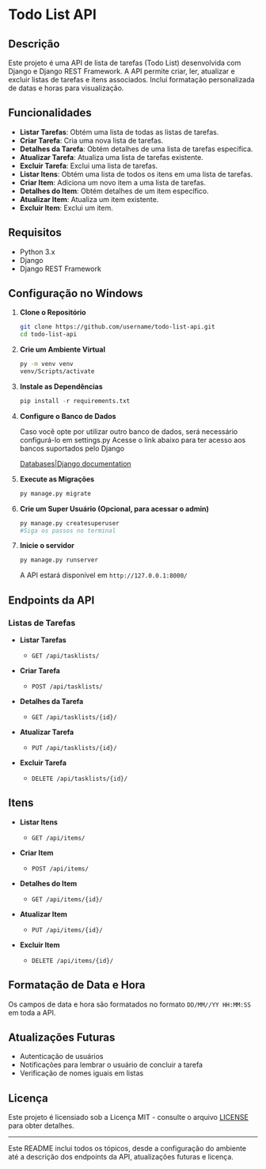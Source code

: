 # Todo List API

## Descrição

Este projeto é uma API de lista de tarefas (Todo List) desenvolvida com Django e Django REST Framework. A API permite criar, ler, atualizar e excluir listas de tarefas e itens associados. Inclui formatação personalizada de datas e horas para visualização.

## Funcionalidades

- **Listar Tarefas**: Obtém uma lista de todas as listas de tarefas.
- **Criar Tarefa**: Cria uma nova lista de tarefas.
- **Detalhes da Tarefa**: Obtém detalhes de uma lista de tarefas específica.
- **Atualizar Tarefa**: Atualiza uma lista de tarefas existente.
- **Excluir Tarefa**: Exclui uma lista de tarefas.
- **Listar Itens**: Obtém uma lista de todos os itens em uma lista de tarefas.
- **Criar Item**: Adiciona um novo item a uma lista de tarefas.
- **Detalhes do Item**: Obtém detalhes de um item específico.
- **Atualizar Item**: Atualiza um item existente.
- **Excluir Item**: Exclui um item.

## Requisitos

- Python 3.x
- Django
- Django REST Framework

## Configuração no Windows

1. **Clone o Repositório**

   ```bash
   git clone https://github.com/username/todo-list-api.git
   cd todo-list-api
   ```

2. **Crie um Ambiente Virtual**
    ```bash
    py -m venv venv
    venv/Scripts/activate
    ```

3. **Instale as Dependências**
    ```python
    pip install -r requirements.txt
    ```

4. **Configure o Banco de Dados**

    Caso você opte por utilizar outro banco de dados, será necessário configurá-lo em settings.py
    Acesse o link abaixo para ter acesso aos bancos suportados pelo Django

    [Databases|Django documentation](https://docs.djangoproject.com/en/5.1/ref/databases/)

5. **Execute as Migrações**
    ```python
    py manage.py migrate
    ```

6. **Crie um Super Usuário (Opcional, para acessar o admin)**
    ```python
    py manage.py createsuperuser
    #Siga os passos no terminal
    ```

7. **Inicie o servidor**
    ```python
    py manage.py runserver
    ```

    A API estará disponível em `http://127.0.0.1:8000/`

## Endpoints da API

### Listas de Tarefas

- **Listar Tarefas**
  - `GET /api/tasklists/`

- **Criar Tarefa**
  - `POST /api/tasklists/`

- **Detalhes da Tarefa**
  - `GET /api/tasklists/{id}/`

- **Atualizar Tarefa**
  - `PUT /api/tasklists/{id}/`

- **Excluir Tarefa**
  - `DELETE /api/tasklists/{id}/`

## Itens

- **Listar Itens**
  - `GET /api/items/`

- **Criar Item**
  - `POST /api/items/`

- **Detalhes do Item**
  - `GET /api/items/{id}/`

- **Atualizar Item**
  - `PUT /api/items/{id}/`

- **Excluir Item**
  - `DELETE /api/items/{id}/`

## Formatação de Data e Hora
Os campos de data e hora são formatados no formato `DD/MM//YY HH:MM:SS` em toda a API.

## Atualizações Futuras
- Autenticação de usuários
- Notificações para lembrar o usuário de concluir a tarefa
- Verificação de nomes iguais em listas

## Licença
Este projeto é licensiado sob a Licença MIT - consulte o arquivo [LICENSE](LICENSE) para obter detalhes.

---

Este README inclui todos os tópicos, desde a configuração do ambiente até a descrição dos endpoints da API, atualizações futuras e licença.

